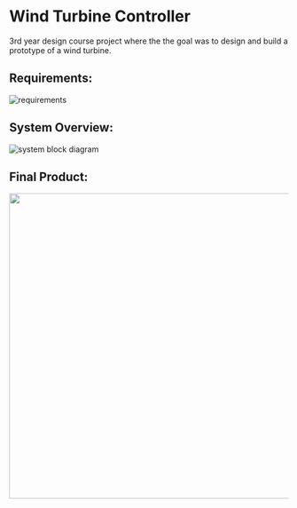 # Wind Turbine Controller
3rd year design course project where the the goal was to design and build a prototype of a wind turbine.
## Requirements:
![requirements](https://user-images.githubusercontent.com/25499626/55660631-39ff1f80-57bc-11e9-88c7-41a0b720502c.png)
## System Overview:
![system block diagram](https://user-images.githubusercontent.com/25499626/55660710-a548f180-57bc-11e9-864d-9f71ac593ce6.png)
## Final Product:
<img src="https://user-images.githubusercontent.com/25499626/55660909-8139e000-57bd-11e9-9fc9-f7a4acea173a.png" width="550" height="550">

